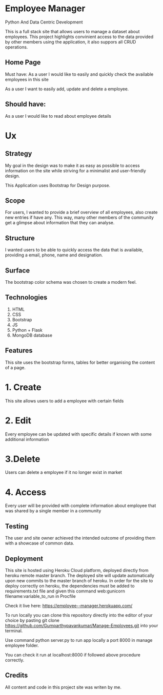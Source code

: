 # Employee Manager
Python And Data Centric Development

This is a full stack site that allows users to manage a dataset about employees. This project highlights convinient access to the data provided by other members using the application, it also suppors all CRUD operations.

## Home Page
Must have:
As a user I would like to easily and quickly check the available employees in this site

As a user I want to easily add, update and delete a employee.

## Should have:
As a user I would like to read about employee details


# Ux
## Strategy
My goal in the design was to make it as easy as possible to access information on the site while striving for a minimalist and user-friendly design.

This Application uses Bootstrap for Design purpose.

##  Scope
For users, I wanted to provide a brief overview of all employees, also create new entries if have any. This way, many other members of the community get a glimpse about information that they can analyse.

## Structure
I wanted users to be able to quickly access the data that is available, providing a email, phone, name and designation.

## Surface
The bootstrap color schema was chosen to create a modern feel.

## Technologies
1. HTML
2. CSS
3. Bootstrap
4. JS
5. Python + Flask
6. MongoDB database

##  Features
This site uses the bootstrap forms, tables for better organising the content of a page.

# 1. Create
This site allows users to add a employee with certain fields

# 2. Edit
Every employee can be updated with specific details if known with some additional information 

# 3.Delete
Users can delete a employee if it no longer exist in market

# 4. Access
Every user will be provided with complete information about employee that was shared by a single member in a community


## Testing

The user and site owner achieved the intended outcome of providing them with a showcase of common data.

## Deployment
This site is hosted using Heroku Cloud platform, deployed directly from heroku remote master branch. The deployed site will update automatically upon new commits to the master branch of heroku. In order for the site to deploy correctly on heroku, the dependencies must be added to requirements.txt file and given this command web:gunicorn filename:variable_to_run in Procfile

Check it live here: https://employee--manager.herokuapp.com/

To run locally you can clone this repository directly into the editor of your choice by pasting git clone https://github.com/Gumparthypavankumar/Manage-Employees.git into your terminal.

Use command python server.py to run app locally a port 8000 in manage employee folder.

You can check it run at localhost:8000 if followed above procedure correctly.

## Credits
All content and code in this project site was writen by me.

